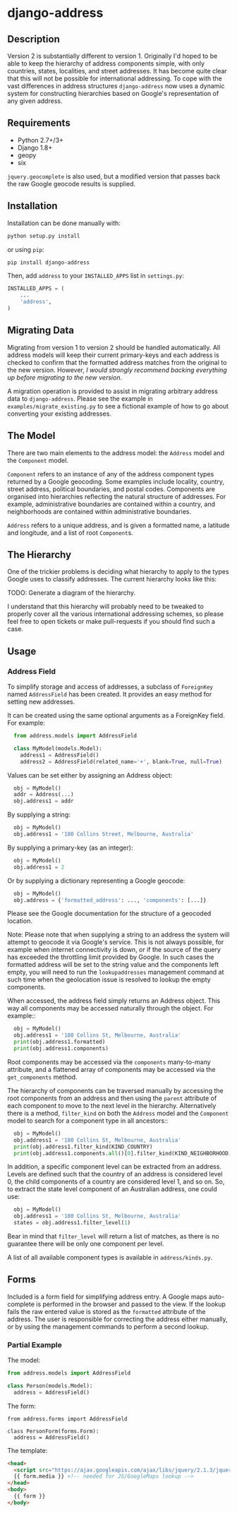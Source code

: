 # django-address


## Description

Version 2 is substantially different to version 1. Originally I'd hoped to be
able to keep the hierarchy of address components simple, with only countries,
states, localities, and street addresses. It has become quite clear that this
will not be possible for international addressing. To cope with the vast
differences in address structures `django-address` now uses a dynamic
system for constructing hierarchies based on Google's representation of any
given address.


## Requirements

 * Python 2.7+/3+
 * Django 1.8+
 * geopy
 * six

`jquery.geocomplete` is also used, but a modified version that passes back
the raw Google geocode results is supplied.


## Installation

Installation can be done manually with:

```bash
python setup.py install
```

or using `pip`:

```bash
pip install django-address
```

Then, add `address` to your `INSTALLED_APPS` list in `settings.py`:

```python
INSTALLED_APPS = (
    ...
    'address',
)
```


## Migrating Data

Migrating from version 1 to version 2 should be handled automatically. All address models
will keep their current primary-keys and each address is checked to confirm that the formatted
address matches from the original to the new version. However, *I would strongly recommend
backing everything up before migrating to the new version*.

A migration operation is provided to assist in migrating arbitrary address data to `django-address`.
Please see the example in `examples/migrate_existing.py` to see a fictional example of how
to go about converting your existing addresses.


## The Model

There are two main elements to the address model: the `Address` model and the `Component` model.

`Component` refers to an instance of any of the address component types returned by a Google
geocoding. Some examples include locality, country, street address, political boundaries, and
postal codes. Components are organised into hierarchies reflecting the natural structure of
addresses. For example, administrative boundaries are contained within a country, and neighborhoods
are contained within administrative boundaries.

`Address` refers to a unique address, and is given a formatted name, a latitude and longitude, and
a list of root `Component`s.


## The Hierarchy

One of the trickier problems is deciding what hierarchy to apply to the types Google uses
to classify addresses. The current hierarchy looks like this:

TODO: Generate a diagram of the hierarchy.

I understand that this hierarchy will probably need to be tweaked to properly cover all the
various international addressing schemes, so please feel free to open tickets or make
pull-requests if you should find such a case.


## Usage

### Address Field

To simplify storage and access of addresses, a subclass of `ForeignKey` named
`AddressField` has been created. It provides an easy method for setting new
addresses.

It can be created using the same optional arguments as a ForeignKey field.
For example:

```python
  from address.models import AddressField

  class MyModel(models.Model):
    address1 = AddressField()
    address2 = AddressField(related_name='+', blank=True, null=True)
```

Values can be set either by assigning an Address object:

```python
  obj = MyModel()
  addr = Address(...)
  obj.address1 = addr
```

By supplying a string:

```python
  obj = MyModel()
  obj.address1 = '180 Collins Street, Melbourne, Australia'
```

By supplying a primary-key (as an integer):

```python
  obj = MyModel()
  obj.address1 = 2
```

Or by supplying a dictionary representing a Google geocode:

```python
  obj = MyModel()
  obj.address = {'formatted_address': ..., 'components': [...]}
```

Please see the Google documentation for the structure of a geocoded
location.

Note: Please note that when supplying a string to an address the system
will attempt to geocode it via Google's service. This is not always possible,
for example when internet connectivity is down, or if the source of the query
has exceeded the throttling limit provided by Google. In such cases the
formatted address will be set to the string value and the components left
empty, you will need to run the `lookupaddresses` management command at such
time when the geolocation issue is resolved to lookup the empty components.

When accessed, the address field simply returns an Address object. This way
all components may be accessed naturally through the object. For example::

```python
  obj = MyModel()
  obj.address1 = '180 Collins St, Melbourne, Australia'
  print(obj.address1.formatted)
  print(obj.address1.components)
```

Root components may be accessed via the `components` many-to-many attribute,
and a flattened array of components may be accessed via the `get_components`
method.

The hierarchy of components can be traversed manually by accessing the root
components from an address and then using the `parent` attribute of each
component to move to the next level in the hierarchy. Alternatively there is
a method, `filter_kind` on both the `Address` model and the `Component` model to search
for a component type in all ancestors::

```python
  obj = MyModel()
  obj.address1 = '180 Collins St, Melbourne, Australia'
  print(obj.address1.filter_kind(KIND_COUNTRY)
  print(obj.address1.components.all()[0].filter_kind(KIND_NEIGHBORHOOD)
```

In addition, a specific component level can be extracted from an address.
Levels are defined such that the country of an address is considered level
0, the child components of a country are considered level 1, and so on.
So, to extract the state level component of an Australian address, one
could use:

```python
  obj = MyModel()
  obj.address1 = '180 Collins St, Melbourne, Australia'
  states = obj.address1.filter_level(1)
```

Bear in mind that `filter_level` will return a list of matches, as there
is no guarantee there will be only one component per level.

A list of all available component types is available in `address/kinds.py`.


## Forms

Included is a form field for simplifying address entry. A Google maps
auto-complete is performed in the browser and passed to the view. If
the lookup fails the raw entered value is stored as the `formatted`
attribute of the address. The user is responsible for correcting the address
either manually, or by using the management commands to perform a second
lookup.

### Partial Example

The model:

```python
from address.models import AddressField

class Person(models.Model):
  address = AddressField()
```

The form:

```
from address.forms import AddressField

class PersonForm(forms.Form):
  address = AddressField()
```

The template:

```html
<head>
  <script src="https://ajax.googleapis.com/ajax/libs/jquery/2.1.3/jquery.min.js"></script>
  {{ form.media }} <!-- needed for JS/GoogleMaps lookup -->
</head>
<body>
  {{ form }}
</body>
```
